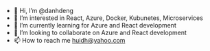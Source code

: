 - 👋 Hi, I’m @danhdeng
- 👀 I’m interested in React, Azure, Docker, Kubunetes, Microservices
- 🌱 I’m currently learning for Azure and React development
- 💞️ I’m looking to collaborate on Azure and React development
- 📫 How to reach me huidh@yahoo.com

<!---
danhdeng/danhdeng is a ✨ special ✨ repository because its `README.md` (this file) appears on your GitHub profile.
You can click the Preview link to take a look at your changes.
--->
